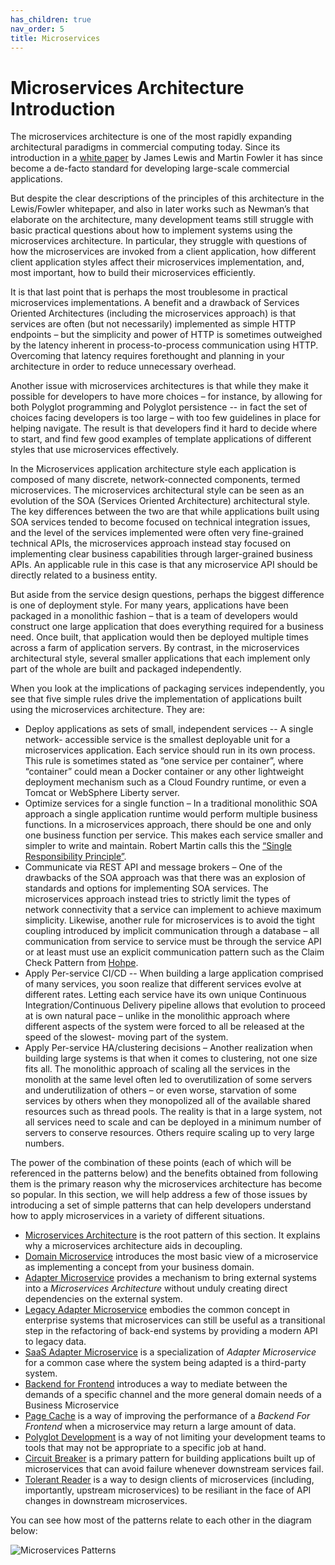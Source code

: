 ```yaml
---
has_children: true
nav_order: 5
title: Microservices
---
```

# Microservices Architecture Introduction

The microservices architecture is one of the most rapidly expanding architectural paradigms in commercial computing today.  Since its introduction in a [white paper](https://martinfowler.com/articles/microservices.html) by James Lewis and Martin Fowler it has since become a de-facto standard for developing large-scale commercial applications.

But despite the clear descriptions of the principles of this architecture in the Lewis/Fowler whitepaper, and also in later works such as Newman’s that elaborate on the architecture, many development teams still struggle with basic practical questions about how to implement systems using the microservices architecture.  In particular, they struggle with questions of how the microservices are invoked from a client application, how different client application styles affect their microservices implementation, and, most important, how to build their microservices efficiently.

It is that last point that is perhaps the most troublesome in practical microservices implementations.   A benefit and a drawback of Services Oriented Architectures (including the microservices approach) is that services are often (but not necessarily) implemented as simple HTTP endpoints – but the simplicity and power of HTTP is sometimes outweighed by the latency inherent in process-to-process communication using HTTP.  Overcoming that latency requires forethought and planning in your architecture in order to reduce unnecessary overhead.

Another issue with microservices architectures is that while they make it possible for developers to have more choices – for instance, by allowing for both Polyglot programming and Polyglot persistence -- in fact the set of choices facing developers is too large – with too few guidelines in place for helping navigate.  The result is that developers find it hard to decide where to start, and find few good examples of template applications of different styles that use microservices effectively.

In the Microservices application architecture style each application is composed of many discrete, network-connected components, termed microservices. The microservices architectural style can be seen as an evolution of the SOA (Services Oriented Architecture) architectural style. The key differences between the two are that while applications built using SOA services tended to become focused on technical integration issues, and the level of the services implemented were often very fine-grained technical APIs, the microservices approach instead stay focused on implementing clear business capabilities through larger-grained business APIs. An applicable rule in this case is that any microservice API should be directly related to a business entity.

But aside from the service design questions, perhaps the biggest difference is one of deployment style. For many years, applications have been packaged in a monolithic fashion – that is a team of developers would construct one large application that does everything required for a business need. Once built, that application would then be deployed multiple times across a farm of application servers. By contrast, in the microservices architectural style, several smaller applications that each implement only part of the whole are built and packaged independently.

When you look at the implications of packaging services independently, you see that five simple rules drive the implementation of applications built using the microservices architecture. They are:

+ Deploy applications as sets of small, independent services -- A single network- accessible service is the smallest deployable unit for a microservices application. Each service should run in its own process. This rule is sometimes stated as “one service per container”, where “container” could mean a Docker container or any other lightweight deployment mechanism such as a Cloud Foundry runtime, or even a Tomcat or WebSphere Liberty server.
+ Optimize services for a single function – In a traditional monolithic SOA approach a single application runtime would perform multiple business functions. In a microservices approach, there should be one and only one business function per service. This makes each service smaller and simpler to write and maintain. Robert Martin calls this the [“Single Responsibility Principle”](https://blog.cleancoder.com/uncle-bob/2014/05/08/SingleReponsibilityPrinciple.html).
+ Communicate via REST API and message brokers – One of the drawbacks of the SOA approach was that there was an explosion of standards and options for implementing SOA services. The microservices approach instead tries to strictly limit the types of network connectivity that a service can implement to achieve maximum simplicity. Likewise, another rule for microservices is to avoid the tight coupling introduced by implicit communication through a database – all communication from service to service must be through the service API or at least must use an explicit communication pattern such as the Claim Check Pattern from [Hohpe](https://www.amazon.com/Enterprise-Integration-Patterns-Designing-Deploying/dp/0321200683).
+ Apply Per-service CI/CD -- When building a large application comprised of many services, you soon realize that different services evolve at different rates. Letting each service have its own unique Continuous Integration/Continuous Delivery pipeline allows that evolution to proceed at is own natural pace – unlike in the monolithic approach where different aspects of the system were forced to all be released at the speed of the slowest- moving part of the system.
+ Apply Per-service HA/clustering decisions – Another realization when building large systems is that when it comes to clustering, not one size fits all. The monolithic approach of scaling all the services in the monolith at the same level often led to overutilization of some servers and underutilization of others – or even worse, starvation of some services by others when they monopolized all of the available shared resources such as thread pools. The reality is that in a large system, not all services need to scale and can be deployed in a minimum number of servers to conserve resources. Others require scaling up to very large numbers.

The power of the combination of these points (each of which will be referenced in the patterns below) and the benefits obtained from following them is the primary reason why the microservices architecture has become so popular.  In this section, we will help address a few of those issues by introducing a set of simple patterns that can help developers understand how to apply microservices in a variety of different situations.

+ [Microservices Architecture](Microservices-Architecture.md) is the root pattern of this section. It explains why a microservices architecture aids in decoupling.
+ [Domain Microservice](Business-Microservice.md) introduces the most basic view of a microservice as implementing a concept from your business domain.
+ [Adapter Microservice](Adapter-Microservice.md) provides a mechanism to bring external systems into a *Microservices Architecture* without unduly creating direct dependencies on the external system.
+ [Legacy Adapter Microservice](Legacy-Adapter-Microservice.md) embodies the common concept in enterprise systems that microservices can still be useful as a transitional step in the refactoring of back-end systems by providing a modern API to legacy data.
+ [SaaS Adapter Microservice](Saas-Adapter-Microservice.md) is a specialization of *Adapter Microservice* for a common case where the system being adapted is a third-party system.
+ [Backend for Frontend](Backend-For-Frontend.md) introduces a way to mediate between the demands of a specific channel and the more general domain needs of a Business Microservice
+ [Page Cache](Page-Cache.md) is a way of improving the performance of a *Backend For Frontend* when a microservice may return a large amount of data.
+ [Polyglot Development](Polyglot-Development.md) is a way of not limiting your development teams to tools that may not be appropriate to a specific job at hand.
+ [Circuit Breaker](Circuit-Breaker.md) is a primary pattern for building applications built up of microservices that can avoid failure whenever downstream services fail.
+ [Tolerant Reader](Tolerant-Reader.md) is a way to design clients of microservices (including, importantly, upstream microservices) to be resiliant in the face of API changes in downstream microservices.


You can see how most of the patterns relate to each other in the diagram below:


![Microservices Patterns](../assets/MicroservicesPatterns.png)
